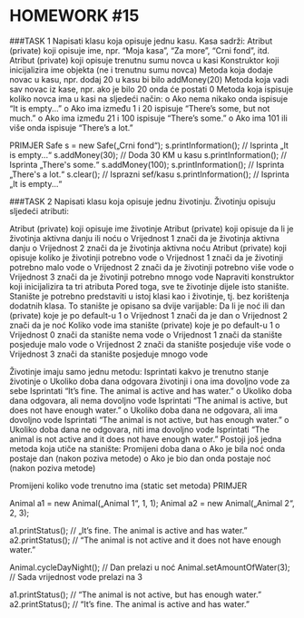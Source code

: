 # HOMEWORK #15

###TASK 1
Napisati klasu koja opisuje jednu kasu. Kasa sadrži:
Atribut (private) koji opisuje ime, npr. “Moja kasa”, “Za more”, “Crni fond”, itd.
Atribut (private) koji opisuje trenutnu sumu novca u kasi
Konstruktor koji inicijalizira ime objekta (ne i trenutnu sumu novca)
Metoda koja dodaje novac u kasu, npr. dodaj 20 u kasu bi bilo addMoney(20)
Metoda koja vadi sav novac iz kase, npr. ako je bilo 20 onda će postati 0
Metoda koja ispisuje koliko novca ima u kasi na sljedeći način:
o Ako nema nikako onda ispisuje “It is empty...”
o Ako ima između 1 i 20 ispisuje “There’s some, but not much.”
o Ako ima između 21 i 100 ispisuje “There’s some.”
o Ako ima 101 ili više onda ispisuje “There’s a lot.”

PRIMJER
Safe s = new Safe(„Crni fond“);
s.printInformation(); // Isprinta „It is empty...“
s.addMoney(30); // Doda 30 KM u kasu
s.printInformation(); // Isprinta „There's some.“
s.addMoney(100);
s.printInformation(); // Isprinta „There's a lot.“
s.clear(); // Isprazni sef/kasu
s.printInformation(); // Isprinta „It is empty...“

###TASK 2
Napisati klasu koja opisuje jednu životinju. Životinju opisuju sljedeći atributi:

Atribut (private) koji opisuje ime životinje
Atribut (private) koji opisuje da li je životinja aktivna danju ili noću
o Vrijednost 1 znači da je životinja aktivna danju
o Vrijednost 2 znači da je životinja aktivna noću
Atribut (private) koji opisuje koliko je životinji potrebno vode
o Vrijednost 1 znači da je životinji potrebno malo vode
o Vrijednost 2 znači da je životinji potrebno više vode
o Vrijednost 3 znači da je životinji potrebno mnogo vode
Napraviti konstruktor koji inicijalizira ta tri atributa
Pored toga, sve te životinje dijele isto stanište. Stanište je potrebno predstaviti u istoj klasi kao i životinje,
tj. bez korištenja dodatnih klasa. To stanište je opisano sa dvije varijable:
Da li je noć ili dan (private) koje je po default-u 1
o Vrijednost 1 znači da je dan
o Vrijednost 2 znači da je noć
Koliko vode ima stanište (private) koje je po default-u 1
o Vrijednost 0 znači da stanište nema vode
o Vrijednost 1 znači da stanište posjeduje malo vode
o Vrijednost 2 znači da stanište posjeduje više vode
o Vrijednost 3 znači da stanište posjeduje mnogo vode

Životinje imaju samo jednu metodu:
Isprintati kakvo je trenutno stanje životinje
o Ukoliko doba dana odgovara životinji i ona ima dovoljno vode za sebe
Isprintati “It’s fine. The animal is active and has water.”
o Ukoliko doba dana odgovara, ali nema dovoljno vode
 Isprintati “The animal is active, but does not have enough water.”
o Ukoliko doba dana ne odgovara, ali ima dovoljno vode
 Isprintati “The animal is not active, but has enough water.”
o Ukoliko doba dana ne odgovara, niti ima dovoljno vode
 Isprintati “The animal is not active and it does not have enough water.”
Postoji još jedna metoda koja utiče na stanište:
Promijeni doba dana
o Ako je bila noć onda postaje dan (nakon poziva metode)
o Ako je bio dan onda postaje noć (nakon poziva metode)

Promijeni koliko vode trenutno ima (static set metoda)
PRIMJER

Animal a1 = new Animal(„Animal 1“, 1, 1);
Animal a2 = new Animal(„Animal 2“, 2, 3);

a1.printStatus(); // „It’s fine. The animal is active and has water.”
a2.printStatus(); // “The animal is not active and it does not have enough water.”

Animal.cycleDayNight(); // Dan prelazi u noć
Animal.setAmountOfWater(3); // Sada vrijednost vode prelazi na 3

a1.printStatus(); // “The animal is not active, but has enough water.”
a2.printStatus(); // “It’s fine. The animal is active and has water.”

